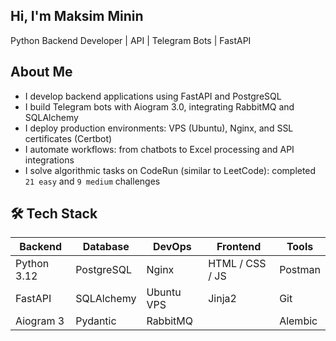 ## Hi, I'm Maksim Minin
Python Backend Developer | API | Telegram Bots | FastAPI

## About Me
- I develop backend applications using FastAPI and PostgreSQL
- I build Telegram bots with Aiogram 3.0, integrating RabbitMQ and SQLAlchemy
- I deploy production environments: VPS (Ubuntu), Nginx, and SSL certificates (Certbot)
- I automate workflows: from chatbots to Excel processing and API integrations
- I solve algorithmic tasks on CodeRun (similar to LeetCode): completed `21 easy` and `9 medium` challenges

## 🛠️ Tech Stack

| Backend      | Database    | DevOps         | Frontend         | Tools       |
|--------------|--------------|----------------|------------------|-------------|
| Python 3.12  | PostgreSQL   | Nginx           | HTML / CSS / JS   | Postman     |
| FastAPI      | SQLAlchemy   | Ubuntu VPS      | Jinja2            | Git         |
| Aiogram 3    | Pydantic     | RabbitMQ        |                  | Alembic     |
